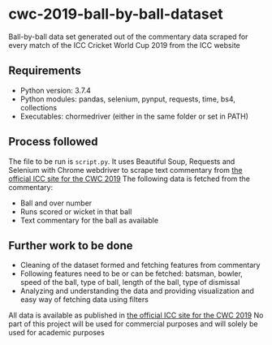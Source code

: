 # cwc-2019-ball-by-ball-dataset
Ball-by-ball data set generated out of the commentary data scraped for every match of the ICC Cricket World Cup 2019 from the ICC website

## Requirements
- Python version: 3.7.4
- Python modules: pandas, selenium, pynput, requests, time, bs4, collections
- Executables: chormedriver (either in the same folder or set in PATH)

## Process followed
The file to be run is ```script.py```.
It uses Beautiful Soup, Requests and Selenium with Chrome webdriver to scrape text commentary from [the official ICC site for the CWC 2019](https://www.cricketworldcup.com/)
The following data is fetched from the commentary:
- Ball and over number
- Runs scored or wicket in that ball
- Text commentary for the ball as available

## Further work to be done
- Cleaning of the dataset formed and fetching features from commentary
- Following features need to be or can be fetched: batsman, bowler, speed of the ball, type of ball, length of the ball, type of dismissal
- Analyzing and understanding the data and providing visualization and easy way of fetching data using filters

All data is available as published in [the official ICC site for the CWC 2019](https://www.cricketworldcup.com/)
No part of this project will be used for commercial purposes and will solely be used for academic purposes
